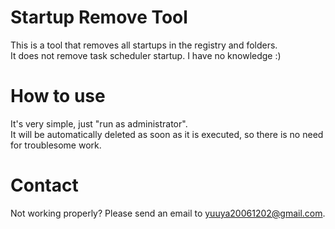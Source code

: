 # Startup Remove Tool
This is a tool that removes all startups in the registry and folders.
<br>It does not remove task scheduler startup. I have no knowledge :)

# How to use
It's very simple, just "run as administrator".
<br>It will be automatically deleted as soon as it is executed, so there is no need for troublesome work.

# Contact
Not working properly? Please send an email to yuuya20061202@gmail.com.
